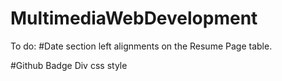 # MultimediaWebDevelopment

To do:
#Date section left alignments on the Resume Page table.

#Github Badge Div css style